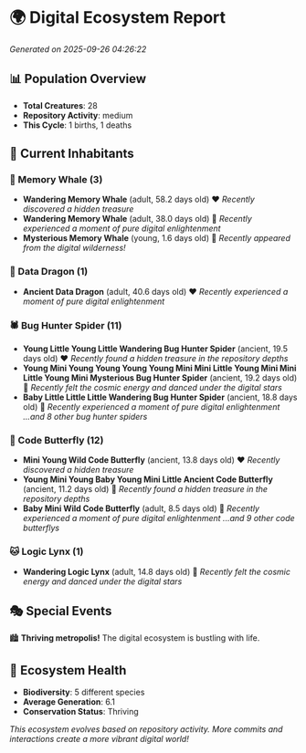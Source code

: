 # 🌍 Digital Ecosystem Report
*Generated on 2025-09-26 04:26:22*

## 📊 Population Overview
- **Total Creatures**: 28
- **Repository Activity**: medium
- **This Cycle**: 1 births, 1 deaths

## 👥 Current Inhabitants

### 🐋 Memory Whale (3)
- **Wandering Memory Whale** (adult, 58.2 days old) ❤️
  *Recently discovered a hidden treasure*
- **Wandering Memory Whale** (adult, 38.0 days old) 💛
  *Recently experienced a moment of pure digital enlightenment*
- **Mysterious Memory Whale** (young, 1.6 days old) 💚
  *Recently appeared from the digital wilderness!*

### 🐉 Data Dragon (1)
- **Ancient Data Dragon** (adult, 40.6 days old) ❤️
  *Recently experienced a moment of pure digital enlightenment*

### 🕷️ Bug Hunter Spider (11)
- **Young Little Young Little Wandering Bug Hunter Spider** (ancient, 19.5 days old) ❤️
  *Recently found a hidden treasure in the repository depths*
- **Young Mini Young Young Young Young Mini Mini Little Young Mini Mini Little Young Mini Mysterious Bug Hunter Spider** (ancient, 19.2 days old) 💛
  *Recently felt the cosmic energy and danced under the digital stars*
- **Baby Little Little Little Wandering Bug Hunter Spider** (ancient, 18.8 days old) 💛
  *Recently experienced a moment of pure digital enlightenment*
  *...and 8 other bug hunter spiders*

### 🦋 Code Butterfly (12)
- **Mini Young Wild Code Butterfly** (ancient, 13.8 days old) ❤️
  *Recently discovered a hidden treasure*
- **Young Mini Young Baby Young Mini Little Ancient Code Butterfly** (ancient, 11.2 days old) 💛
  *Recently found a hidden treasure in the repository depths*
- **Baby Mini Wild Code Butterfly** (adult, 8.5 days old) 💛
  *Recently experienced a moment of pure digital enlightenment*
  *...and 9 other code butterflys*

### 🐱 Logic Lynx (1)
- **Wandering Logic Lynx** (adult, 14.8 days old) 💚
  *Recently felt the cosmic energy and danced under the digital stars*

## 🎭 Special Events

🏙️ **Thriving metropolis!** The digital ecosystem is bustling with life.

## 🔬 Ecosystem Health
- **Biodiversity**: 5 different species
- **Average Generation**: 6.1
- **Conservation Status**: Thriving

*This ecosystem evolves based on repository activity. More commits and interactions create a more vibrant digital world!*